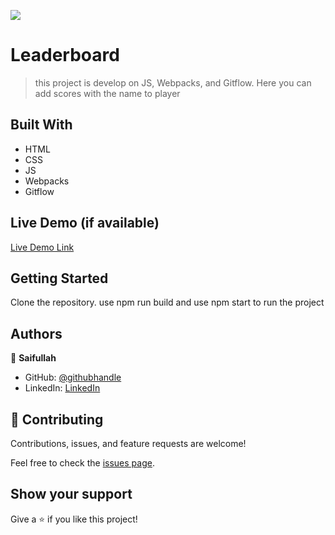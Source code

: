 ![](https://img.shields.io/badge/Microverse-blueviolet)

# Leaderboard

> this project is develop on JS, Webpacks, and Gitflow. Here you can add scores with the name to player


## Built With

- HTML
- CSS
- JS
- Webpacks
- Gitflow

## Live Demo (if available)

[Live Demo Link](https://livedemo.com)


## Getting Started

Clone the repository. use npm run build and use npm start to run the project


## Authors

👤 **Saifullah**

- GitHub: [@githubhandle](https://github.com/saifullah767)
- LinkedIn: [LinkedIn](https://www.linkedin.com/in/saifullah-khan-b0637b169)


## 🤝 Contributing

Contributions, issues, and feature requests are welcome!

Feel free to check the [issues page](../../issues/).

## Show your support

Give a ⭐️ if you like this project!